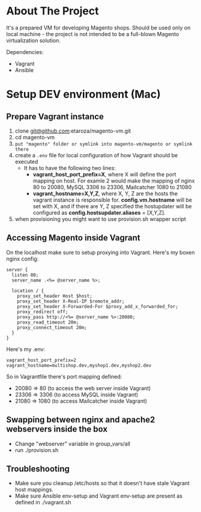 # About The Project

It's a prepared VM for developing Magento shops. Should be used only on local machine - the project is not intended to be a full-blown Magento virtualization solution.

Dependencies:

* Vagrant
* Ansible

# Setup DEV environment (Mac)

## Prepare Vagrant instance
1. clone git@github.com:etaroza/magento-vm.git
1. cd magento-vm
1. `put "magento" folder or symlink into magento-vm/magento or symlink there`
1. create a `.env` file for local configuration of how Vagrant should be executed
    * It has to have the following two lines:
      * __vagrant_host_port_prefix=X__, where X will define the port mapping on host. For examle 2 would make the mapping of nginx 80 to 20080, MySQL 3306 to 23306, Mailcatcher 1080 to 21080
      * __vagrant_hostname=X,Y,Z__, where X, Y, Z are the hosts the vagrant instance is responsible for. __config.vm.hostname__ will be set with X, and if there are Y, Z specified the hostupdater will be configured as __config.hostsupdater.aliases__ = [X,Y,Z].
1. when provisioning you might want to use provision.sh wrapper script


## Accessing Magento inside Vagrant
On the localhost make sure to setup proxying into Vagrant. Here's my boxen nginx config:

```
server {
  listen 80;
  server_name .<%= @server_name %>;

  location / {
    proxy_set_header Host $host;
    proxy_set_header X-Real-IP $remote_addr;
    proxy_set_header X-Forwarded-For $proxy_add_x_forwarded_for;
    proxy_redirect off;
    proxy_pass http://<%= @server_name %>:20080;
    proxy_read_timeout 20m;
    proxy_connect_timeout 20m;
  }
}
```

Here's my .env:

```
vagrant_host_port_prefix=2
vagrant_hostname=multishop.dev,myshop1.dev,myshop2.dev
```

So in Vagrantfile there's port mapping defined:

* 20080 => 80 (to access the web server inside Vagrant)
* 23306 => 3306 (to access MySQL inside Vagrant)
* 21080 => 1080 (to access Mailcatcher inside Vagrant)

## Swapping between nginx and apache2 webservers inside the box

* Change "webserver" variable in group_vars/all
* run ./provision.sh

## Troubleshooting
* Make sure you cleanup /etc/hosts so that it doesn't have stale Vagrant host mappings.
* Make sure Ansible env-setup and Vagrant env-setup are present as defined in ./vagrant.sh


